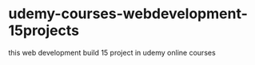 # udemy-courses-webdevelopment-15projects
this web development build 15 project in udemy online courses
